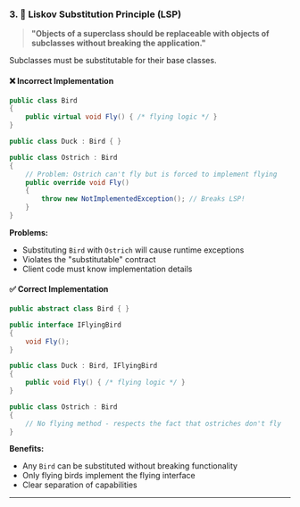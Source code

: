 ### 3. 🔄 Liskov Substitution Principle (LSP)

> **"Objects of a superclass should be replaceable with objects of subclasses without breaking the application."**

Subclasses must be substitutable for their base classes.

#### ❌ Incorrect Implementation
```csharp
public class Bird
{
    public virtual void Fly() { /* flying logic */ }
}

public class Duck : Bird { }

public class Ostrich : Bird
{
    // Problem: Ostrich can't fly but is forced to implement flying
    public override void Fly()
    {
        throw new NotImplementedException(); // Breaks LSP!
    }
}
```

**Problems:**
- Substituting `Bird` with `Ostrich` will cause runtime exceptions
- Violates the "substitutable" contract
- Client code must know implementation details

#### ✅ Correct Implementation
```csharp
public abstract class Bird { }

public interface IFlyingBird
{
    void Fly();
}

public class Duck : Bird, IFlyingBird
{
    public void Fly() { /* flying logic */ }
}

public class Ostrich : Bird
{
    // No flying method - respects the fact that ostriches don't fly
}
```

**Benefits:**
- Any `Bird` can be substituted without breaking functionality
- Only flying birds implement the flying interface
- Clear separation of capabilities

---
